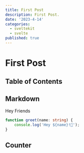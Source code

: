 ```yaml
---
title: First Post
description: First Post.
date: '2023-4-14'
categories:
  - sveltekit
  - svelte
published: true
---
```


<script>
  import Counter from './Counter.svelte';
</script>

# First Post

## Table of Contents

## Markdown

Hey Friends

```ts
function greet(name: string) {
	console.log('Hey ${name}!👋');
}
```

## Counter

<Counter />
